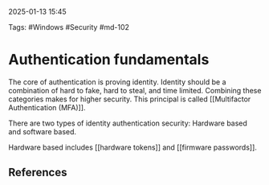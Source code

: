 2025-01-13 15:45

Tags: #Windows #Security #md-102 

# Authentication fundamentals

The core of authentication is proving identity. Identity should be a combination of hard to fake, hard to steal, and time limited. Combining these categories makes for higher security. This principal is called [[Multifactor Authentication (MFA)]].

There are two types of identity authentication security: Hardware based and software based.

Hardware based includes [[hardware tokens]] and [[firmware passwords]].



## References

